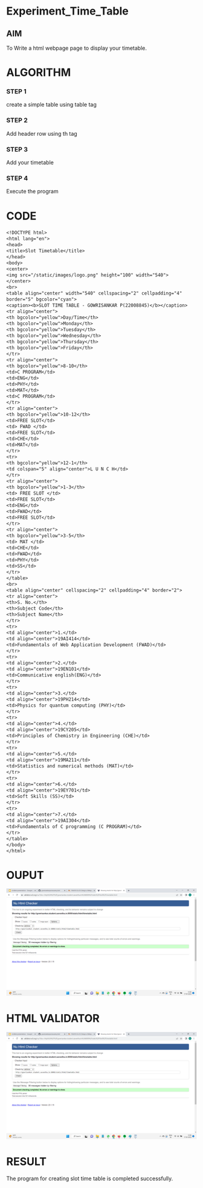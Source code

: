 # Experiment_Time_Table

## AIM
To Write a html webpage page to display your timetable.

# ALGORITHM
### STEP 1
create a simple table using table tag

### STEP 2
Add header row using th tag

### STEP 3
Add your timetable

### STEP 4
Execute the program

# CODE
```
<!DOCTYPE html>
<html lang="en">
<head>
<title>Slot Timetable</title>
</head>
<body>
<center>
<img src="/static/images/logo.png" height="100" width="540">
</center>
<br>
<table align="center" width="540" cellspacing="2" cellpadding="4" border="5" bgcolor="cyan">
<caption><b>SLOT TIME TABLE - GOWRISANKAR P(22008845)</b></caption>
<tr align="center">
<th bgcolor="yellow">Day/Time</th>
<th bgcolor="yellow">Monday</th>
<th bgcolor="yellow">Tuesday</th>
<th bgcolor="yellow">Wednesday</th>
<th bgcolor="yellow">Thursday</th>
<th bgcolor="yellow">Friday</th>
</tr>
<tr align="center">
<th bgcolor="yellow">8-10</th>
<td>C PROGRAM</td>
<td>ENG</td>
<td>PHY</td>
<td>MAT</td>
<td>C PROGRAM</td>
</tr>
<tr align="center">
<th bgcolor="yellow">10-12</th>
<td>FREE SLOT</td>
<td> FWAD </td>
<td>FREE SLOT</td>
<td>CHE</td>
<td>MAT</td>
</tr>
<tr>
<th bgcolor="yellow">12-1</th>
<td colspan="5" align="center">L U N C H</td>
</tr>
<tr align="center">
<th bgcolor="yellow">1-3</th>
<td> FREE SLOT </td>
<td>FREE SLOT</td>
<td>ENG</td>
<td>FWAD</td>
<td>FREE SLOT</td>
</tr>
<tr align="center">
<th bgcolor="yellow">3-5</th>
<td> MAT </td>
<td>CHE</td>
<td>FWAD</td>
<td>PHY</td>
<td>SS</td>
</tr>
</table>
<br>
<table align="center" cellspacing="2" cellpadding="4" border="2">
<tr align="center">
<th>S. No.</th>
<th>Subject Code</th>
<th>Subject Name</th>
</tr>
<tr>
<td align="center">1.</td>
<td align="center">19AI414</td>
<td>Fundamentals of Web Application Development (FWAD)</td>
</tr>
<tr>
<td align="center">2.</td>
<td align="center">19EN101</td>
<td>Communicative english(ENG)</td>
</tr>
<tr>
<td align="center">3.</td>
<td align="center">19PH214</td>
<td>Physics for quantum computing (PHY)</td>
</tr>
<tr>
<td align="center">4.</td>
<td align="center">19CY205</td>
<td>Principles of Chemistry in Engineering (CHE)</td>
</tr>
<tr>
<td align="center">5.</td>
<td align="center">19MA211</td>
<td>Statistics and numerical methods (MAT)</td>
</tr>
<tr>
<td align="center">6.</td>
<td align="center">19EY701</td>
<td>Soft Skills (SS)</td>
</tr>
<tr>
<td align="center">7.</td>
<td align="center">19AI304</td>
<td>Fundamentals of C programming (C PROGRAM)</td>
</tr>
</table>
</body>
</html>
```

# OUPUT
![OUTPUT](./mypro/static/images/valid.png)

# HTML VALIDATOR
![HTML VALIDATOR](./mypro/static/images/valid.png)

# RESULT
The program for creating slot time table is completed successfully.
